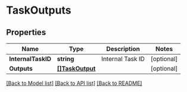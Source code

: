 # TaskOutputs

## Properties

Name | Type | Description | Notes
------------ | ------------- | ------------- | -------------
**InternalTaskID** | **string** | Internal Task ID | [optional] 
**Outputs** | [**[]TaskOutput**](TaskOutput.md) |  | [optional] 

[[Back to Model list]](../README.md#documentation-for-models) [[Back to API list]](../README.md#documentation-for-api-endpoints) [[Back to README]](../README.md)


